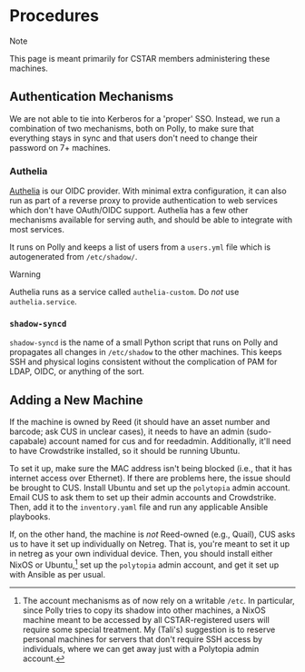 # Procedures

> [!NOTE]
> This page is meant primarily for CSTAR members administering these machines.

## Authentication Mechanisms

We are not able to tie into Kerberos for a 'proper' SSO. Instead, we run a
combination of two mechanisms, both on Polly, to make sure that everything
stays in sync and that users don't need to change their password on 7+
machines.

### Authelia

[Authelia](https://authelia.com/) is our OIDC provider. With minimal extra
configuration, it can also run as part of a reverse proxy to provide
authentication to web services which don't have OAuth/OIDC support. Authelia
has a few other mechanisms available for serving auth, and should be able to
integrate with most services.

It runs on Polly and keeps a list of users from a `users.yml` file which is
autogenerated from `/etc/shadow/`.

> [!WARNING]
> Authelia runs as a service called `authelia-custom`. Do *not* use
> `authelia.service`.

### `shadow-syncd`

`shadow-syncd` is the name of a small Python script that runs on Polly and
propagates all changes in `/etc/shadow` to the other machines. This keeps SSH
and physical logins consistent without the complication of PAM for LDAP, OIDC,
or anything of the sort.

## Adding a New Machine

If the machine is owned by Reed (it should have an asset number and barcode;
ask CUS in unclear cases), it needs to have an admin (sudo-capabale) account
named for cus and for reedadmin. Additionally, it'll need to have Crowdstrike
installed, so it should be running Ubuntu.

To set it up, make sure the MAC address isn't being blocked (i.e., that it has
internet access over Ethernet). If there are problems here, the issue should be
brought to CUS. Install Ubuntu and set up the `polytopia` admin account. Email
CUS to ask them to set up their admin accounts and Crowdstrike. Then, add it to
the `inventory.yaml` file and run any applicable Ansible playbooks.

If, on the other hand, the machine is *not* Reed-owned (e.g., Quail), CUS asks
us to have it set up individually on Netreg. That is, you're meant to set it up
in netreg as your own individual device. Then, you should install either NixOS
or Ubuntu,[^os-choice] set up the `polytopia` admin account, and get it set up with Ansible
as per usual.

[^os-choice]: The account mechanisms as of now rely on a writable `/etc`. In
    particular, since Polly tries to copy its shadow into other machines, a
    NixOS machine meant to be accessed by all CSTAR-registered users will
    require some special treatment. My (Tali's) suggestion is to reserve
    personal machines for servers that don't require SSH access by individuals,
    where we can get away just with a Polytopia admin account.

